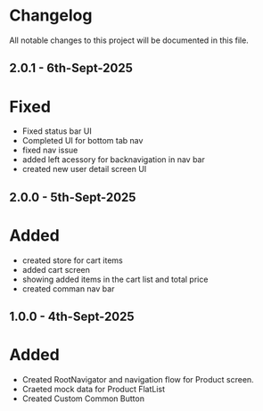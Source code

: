 # Changelog

All notable changes to this project will be documented in this file.

## 2.0.1 - 6th-Sept-2025

# Fixed
- Fixed status bar UI 
- Completed UI for bottom tab nav
- fixed nav issue 
- added left acessory for backnavigation in nav bar
- created new user detail screen UI

## 2.0.0 - 5th-Sept-2025

# Added
- created store for cart items
- added cart screen
- showing added items in the cart list and total price
- created comman nav bar

## 1.0.0 - 4th-Sept-2025

# Added

- Created RootNavigator and navigation flow for Product screen.
- Craeted mock data for Product FlatList
- Created Custom Common Button